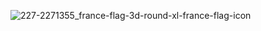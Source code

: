![227-2271355_france-flag-3d-round-xl-france-flag-icon](https://github.com/user-attachments/assets/3f9a1d9e-a826-476f-b1da-fd38e5e536c6)
